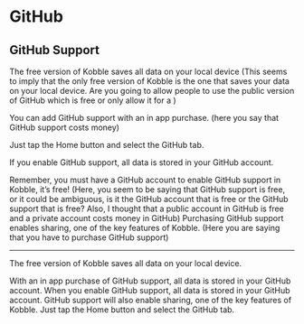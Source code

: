 # GitHub
## GitHub Support

The free version of Kobble saves all data on your local device   (This seems to imply that the only free version of Kobble is the one that saves your data on your local device. Are you going to allow people to use the public version of GitHub which is free or only allow it for a )

You can add GitHub support with an in app purchase. (here you say that GitHub support costs money)

Just tap the Home button and select the GitHub tab.

If you enable GitHub support, all data is stored in your GitHub account.

Remember, you must have a GitHub account to enable GitHub support in Kobble, it’s free! (Here, you seem to be saying that GitHub support is free, or it could be ambiguous, is it the GitHub account that is free or the GitHub support that is free? Also, I thought that a public account in GitHub is free and a private account costs money in GitHub)
Purchasing GitHub support enables sharing, one of the key features of Kobble. (Here you are saying that you have to purchase GitHub support)

***

The free version of Kobble saves all data on your local device. 

With an in app purchase of GitHub support, all data is stored in your GitHub account. When you enable GitHub support, all data is stored in your GitHub account. GitHub support will also enable sharing, one of the key features of Kobble. Just tap the Home button and select the GitHub tab.